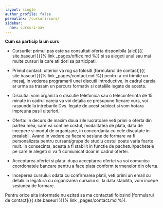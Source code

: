 ```yaml
---
layout: single
author_profile: false
permalink: /cursuri/curs/
sidebar:
  nav: cursuri-nav
---
```


**Cum sa particip la un curs**

* Cursurile: primul pas este sa consultati oferta disponibila [aici]({{ site.baseurl }}{% link _pages/office.md %}) si sa alegeti unul sau mai multe cursuri la care ati dori sa participati. 

* Primul contact: ulterior va rog sa folositi [formularul de contact]({{ site.baseurl }}{% link _pages/contact.md %}) pentru a-mi trimite un mesaj, in vederea programarii unei discutii introductive, in cadrul careia ar urma sa trasam un percurs formativ si detaliile legate de acesta. 

* Discutia: vom organiza o discutie telefonica sau o teleconferinta de 15 minute in cadrul careia va voi detalia ce presupune fiecare curs, voi raspunde la intrebarile Dvs. legate de acest subiect si vom hotara impreuna pasii ulteriori.

* Oferta: In decurs de maxim doua zile lucratoare veti primi o oferta din partea mea, care va contine costul, modalitatea de plata, data de incepere si modul de organizare, in concordanta cu cele discutate in prealabil. Avand in vedere ca fiecare sesiune de formare va fi personalizata pentru cursant/grupa de studiu costul poate varia foarte mult. In consecinta, acesta a fi stabilit in functie de pachetul/pachetele pe care le alegeti si va fi comiunicat doar in cadrul ofertei.

* Acceptarea ofertei si plata: dupa acceptarea ofertei va voi comunica coordonatele bancare pentru a face plata conform termenelor din oferta.

* Inceperea cursului: odata cu confirmarea platii, veti primi un email cu detalii in legatura cu organizarea cursului si, la data stabilita, vom incepe sesiunea de formare.

Pentru orice alta informatie nu ezitati sa ma contactati folosind [formularul de contact]({{ site.baseurl }}{% link _pages/contact.md %}).
